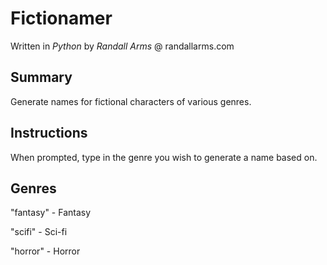# Fictionamer
Written in *Python* by *Randall Arms* @ randallarms.com

## Summary
Generate names for fictional characters of various genres.

## Instructions
When prompted, type in the genre you wish to generate a name based on.

## Genres
"fantasy" - Fantasy

"scifi" - Sci-fi

"horror" - Horror